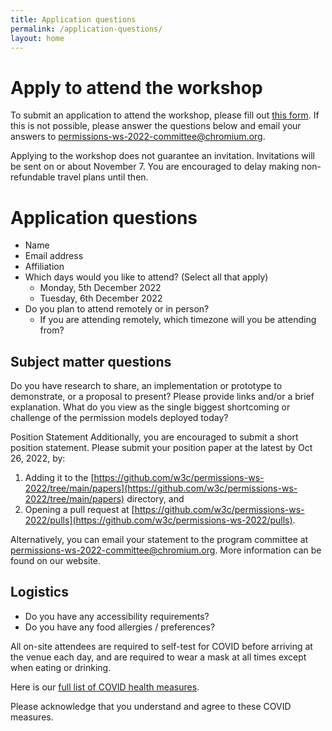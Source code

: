 ```yaml
---
title: Application questions
permalink: /application-questions/
layout: home
---
```


# Apply to attend the workshop

To submit an application to attend the workshop, please fill out [this form](https://docs.google.com/forms/d/e/1FAIpQLSePSeO6YmmENDmTsuBD5OCY0ZkfyGKFaQ5THojWMcE0p1Q_XQ/viewform). If this is not possible, please answer the questions below and email your answers to [permissions-ws-2022-committee@chromium.org](mailto:permissions-ws-2022-committee@chromium.org).

Applying to the workshop does not guarantee an invitation. Invitations will be sent on or about November 7. You are encouraged to delay making non-refundable travel plans until then.

# Application questions

- Name
- Email address
- Affiliation
- Which days would you like to attend? (Select all that apply)
  - Monday, 5th December 2022
  - Tuesday, 6th December 2022
- Do you plan to attend remotely or in person?
  - If you are attending remotely, which timezone will you be attending from?

## Subject matter questions

Do you have research to share, an implementation or prototype to demonstrate, or a proposal to present? Please provide links and/or a brief explanation.
What do you view as the single biggest shortcoming or challenge of the permission models deployed today?

Position Statement
Additionally, you are encouraged to submit a short position statement. Please submit your position paper at the latest by Oct 26, 2022, by:
  1) Adding it to the [https://github.com/w3c/permissions-ws-2022/tree/main/papers](https://github.com/w3c/permissions-ws-2022/tree/main/papers)  directory, and
  2) Opening a pull request at [https://github.com/w3c/permissions-ws-2022/pulls](https://github.com/w3c/permissions-ws-2022/pulls).

Alternatively, you can email your statement to the program committee at permissions-ws-2022-committee@chromium.org. More information can be found on our website. 

## Logistics

- Do you have any accessibility requirements?
- Do you have any food allergies / preferences?

All on-site attendees are required to self-test for COVID before arriving at the venue each day, and are required to wear a mask at all times except when eating or drinking.

Here is our [full list of COVID health measures](/#covid-health-measures).

Please acknowledge that you understand and agree to these COVID measures.